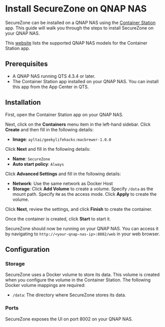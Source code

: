 # Install SecureZone on QNAP NAS

SecureZone can be installed on a QNAP NAS using the [Container Station](https://www.qnap.com/en/software/container-station) app. This guide will walk you through the steps to install SecureZone on your QNAP NAS.

This [website](https://www.qnap.com/en/software/container-station) lists the supported QNAP NAS models for the Container Station app.

## Prerequisites

- A QNAP NAS running QTS 4.3.4 or later.
- The Container Station app installed on your QNAP NAS. You can install this app from the App Center in QTS.

## Installation

First, open the Container Station app on your QNAP NAS.

Next, click on the **Containers** menu item in the left-hand sidebar. Click **Create** and then fill in the following details:

- **Image**: `ayltai/geekylifehacks:macbrewer-1.0.0`

Click **Next** and fill in the following details:

- **Name**: `SecureZone`
- **Auto start policy**: `Always`

Click **Advanced Settings** and fill in the following details:

- **Network**: Use the same network as Docker Host
- **Storage**: Click **Add Volume** to create a volume. Specify `/data` as the mount path. Specify `RW` as the access mode. Click **Apply** to create the volume.

Click **Next**, review the settings, and click **Finish** to create the container.

Once the container is created, click **Start** to start it.

SecureZone should now be running on your QNAP NAS. You can access it by navigating to `http://<your-qnap-nas-ip>:8002/web` in your web browser.

## Configuration

### Storage

SecureZone uses a Docker volume to store its data. This volume is created when you configure the volume in the Container Station. The following Docker volume mappings are required:

- `/data`: The directory where SecureZone stores its data.

### Ports

SecureZone exposes the UI on port 8002 on your QNAP NAS.
